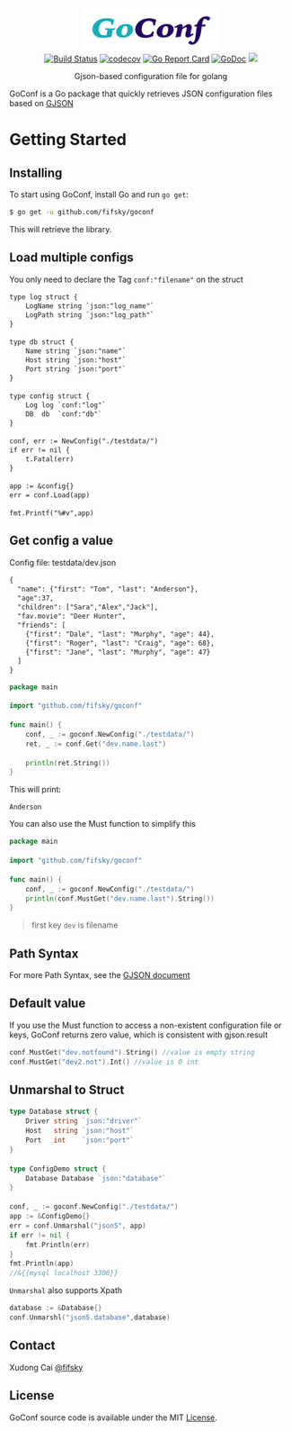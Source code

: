 <p align="center">
<img
    src="logo.png"
    width="240" height="78" border="0" alt="GJSON">
<br>
<a href="https://travis-ci.org/fifsky/goconf"><img src="https://travis-ci.org/fifsky/goconf.svg" alt="Build Status"></a>
<a href="https://codecov.io/gh/fifsky/goconf"><img src="https://codecov.io/gh/fifsky/goconf/branch/master/graph/badge.svg" alt="codecov"></a>
<a href="https://goreportcard.com/report/github.com/fifsky/goconf"><img src="https://goreportcard.com/badge/github.com/fifsky/goconf" alt="Go Report Card
"></a>
<a href="https://godoc.org/github.com/fifsky/goconf"><img src="https://godoc.org/github.com/gin-gonic/gin?status.svg" alt="GoDoc"></a>
<a href="https://opensource.org/licenses/mit-license.php" rel="nofollow"><img src="https://badges.frapsoft.com/os/mit/mit.svg?v=103"></a>
</p>

<p align="center">Gjson-based configuration file for golang</a></p>

GoConf is a Go package that quickly retrieves JSON configuration files based on [GJSON](https://github.com/tidwall/gjson/)

Getting Started
===============

## Installing

To start using GoConf, install Go and run `go get`:

```sh
$ go get -u github.com/fifsky/goconf
```

This will retrieve the library.


## Load multiple configs

You only need to declare the Tag `conf:"filename"` on the struct

```
type log struct {
    LogName string `json:"log_name"`
    LogPath string `json:"log_path"`
}

type db struct {
    Name string `json:"name"`
    Host string `json:"host"`
    Port string `json:"port"`
}

type config struct {
    Log log `conf:"log"`
    DB  db  `conf:"db"`
}

conf, err := NewConfig("./testdata/")
if err != nil {
    t.Fatal(err)
}

app := &config{}
err = conf.Load(app)

fmt.Printf("%#v",app)
```


## Get config a value

Config file: testdata/dev.json

```
{
  "name": {"first": "Tom", "last": "Anderson"},
  "age":37,
  "children": ["Sara","Alex","Jack"],
  "fav.movie": "Deer Hunter",
  "friends": [
    {"first": "Dale", "last": "Murphy", "age": 44},
    {"first": "Roger", "last": "Craig", "age": 68},
    {"first": "Jane", "last": "Murphy", "age": 47}
  ]
}
```


```go
package main

import "github.com/fifsky/goconf"

func main() {
    conf, _ := goconf.NewConfig("./testdata/")
    ret, _ := conf.Get("dev.name.last")

    println(ret.String())
}
```

This will print:

```
Anderson
```

You can also use the Must function to simplify this

```go
package main

import "github.com/fifsky/goconf"

func main() {
    conf, _ := goconf.NewConfig("./testdata/")
    println(conf.MustGet("dev.name.last").String())
}
```


> first key `dev` is filename

## Path Syntax
For more Path Syntax, see the [GJSON document](https://github.com/tidwall/gjson/blob/master/README.md#path-syntax)

## Default value
If you use the Must function to access a non-existent configuration file or keys, GoConf returns zero value, which is consistent with gjson.result

```go
conf.MustGet("dev.notfound").String() //value is empty string
conf.MustGet("dev2.not").Int() //value is 0 int
```

## Unmarshal to Struct
```go
type Database struct {
	Driver string `json:"driver"`
	Host   string `json:"host"`
	Port   int    `json:"port"`
}

type ConfigDemo struct {
	Database Database `json:"database"`
}

conf, _ := goconf.NewConfig("./testdata/")
app := &ConfigDemo{}
err = conf.Unmarshal("json5", app)
if err != nil {
    fmt.Println(err)
}
fmt.Println(app)
//&{{mysql localhost 3306}}
```

`Unmarshal` also supports Xpath

```go
database := &Database{}
conf.Unmarshl("json5.database",database)
```


## Contact
Xudong Cai [@fifsky](https://fifsky.com/)

## License

GoConf source code is available under the MIT [License](/LICENSE).